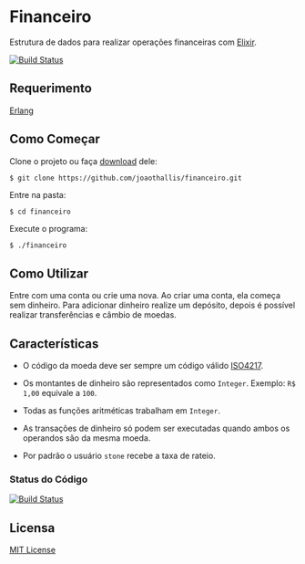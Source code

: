 # Financeiro

Estrutura de dados para realizar operações financeiras com [Elixir](http://elixir-lang.github.io/).

[![Build Status](https://semaphoreci.com/api/v1/joaothallis/financeiro/branches/master/badge.svg)](https://semaphoreci.com/joaothallis/financeiro)

## Requerimento

[Erlang](http://www.erlang.org/downloads)

## Como Começar

Clone o projeto ou faça [download](https://github.com/joaothallis/financeiro.git) dele:

```git
$ git clone https://github.com/joaothallis/financeiro.git
```

Entre na pasta:

```sh
$ cd financeiro
```

Execute o programa:

```
$ ./financeiro
```

## Como Utilizar

Entre com uma conta ou crie uma nova.
Ao criar uma conta, ela começa sem dinheiro. Para adicionar dinheiro realize um depósito, depois é possível realizar transferências e câmbio de moedas.

## Características

- O código da moeda deve ser sempre um código válido [ISO4217](https://www.iso.org/iso-4217-currency-codes.html).

- Os montantes de dinheiro são representados como `Integer`. Exemplo: `R$ 1,00` equivale a `100`.

- Todas as funções aritméticas trabalham em `Integer`.

- As transações de dinheiro só podem ser executadas quando ambos os operandos são da mesma moeda.

- Por padrão o usuário `stone` recebe a taxa de rateio.

### Status do Código

[![Build Status](https://semaphoreci.com/api/v1/joaothallis/financeiro/branches/master/badge.svg)](https://semaphoreci.com/joaothallis/financeiro)

## Licensa
[MIT License](https://en.wikipedia.org/wiki/MIT_License)